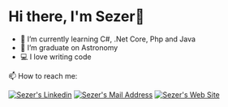 # Hi there, I'm Sezer👋

- 🌱 I’m currently learning C#, .Net Core, Php and Java
- 🔭 I’m graduate on Astronomy
- 💻 I love writing code

 📫 How to reach me:

<a href="https://www.linkedin.com/in/sezer-bozbıyık-090536136/" target="_blank" rel="nofollow"><img alt="Sezer's Linkedin" src="https://img.shields.io/badge/LinkedIn-0077B5?style=for-the-badge&logo=linkedin&logoColor=white" /></a>
<a href="mailto:sezer.bzbyk@gmail.com" target="_blank" rel="nofollow"><img alt="Sezer's Mail Address" src="https://img.shields.io/badge/Gmail-D14836?style=for-the-badge&logo=gmail&logoColor=white" /></a>
<a href="https://www.sezerbozbiyik.com" target="_blank" rel="nofollow"><img alt="Sezer's Web Site" src="https://img.shields.io/website/http/www.website.com/path/to/page.html.svg" /></a>


<!--
**sezerbozbiyik/sezerbozbiyik** is a ✨ _special_ ✨ repository because its `README.md` (this file) appears on your GitHub profile.

Here are some ideas to get you started:

- 🔭 I’m currently working on ...
- 🌱 I’m currently learning ...
- 👯 I’m looking to collaborate on ...
- 🤔 I’m looking for help with ...
- 💬 Ask me about ...
- 📫 How to reach me: ...
- 😄 Pronouns: ...
- ⚡ Fun fact: ...
-->
